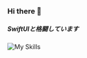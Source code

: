 ### Hi there 👋

##### SwiftUIと格闘しています    
![My Skills](https://skillicons.dev/icons?i=swift,kotlin,java,javascript,c,python,aws,gcp,github,firebase&theme=light)

